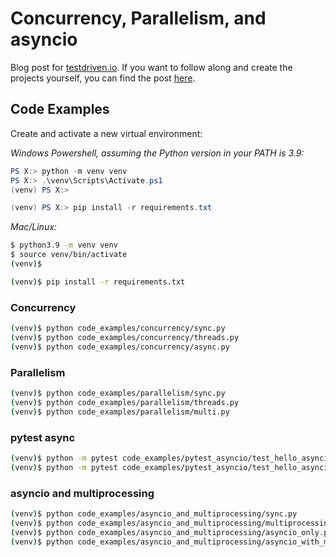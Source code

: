 # Concurrency, Parallelism, and asyncio

Blog post for [testdriven.io](https://testdriven.io/). If you want to follow along and create the projects yourself, you can find the post [here](https://testdriven.io/blog/concurrency-parallelism-asyncio/).


## Code Examples

Create and activate a new virtual environment:

*Windows Powershell, assuming the Python version in your PATH is 3.9:*

```powershell
PS X:> python -m venv venv
PS X:> .\venv\Scripts\Activate.ps1
(venv) PS X:>

(venv) PS X:> pip install -r requirements.txt
```

*Mac/Linux:*

```sh
$ python3.9 -m venv venv
$ source venv/bin/activate
(venv)$

(venv)$ pip install -r requirements.txt
```

### Concurrency

```sh
(venv)$ python code_examples/concurrency/sync.py
(venv)$ python code_examples/concurrency/threads.py
(venv)$ python code_examples/concurrency/async.py
```

### Parallelism

```sh
(venv)$ python code_examples/parallelism/sync.py
(venv)$ python code_examples/parallelism/threads.py
(venv)$ python code_examples/parallelism/multi.py
```

### pytest async

```sh
(venv)$ python -m pytest code_examples/pytest_asyncio/test_hello_asyncio.py
(venv)$ python -m pytest code_examples/pytest_asyncio/test_hello_asyncio2.py
```

### asyncio and multiprocessing

```sh
(venv)$ python code_examples/asyncio_and_multiprocessing/sync.py
(venv)$ python code_examples/asyncio_and_multiprocessing/multiprocessing_only.py
(venv)$ python code_examples/asyncio_and_multiprocessing/asyncio_only.py
(venv)$ python code_examples/asyncio_and_multiprocessing/asyncio_with_multiprocessing.py
```
